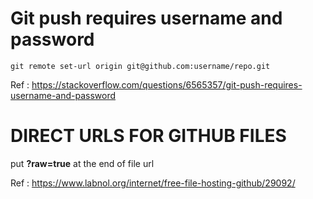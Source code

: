 # Git push requires username and password
```
git remote set-url origin git@github.com:username/repo.git
```
Ref : https://stackoverflow.com/questions/6565357/git-push-requires-username-and-password

# DIRECT URLS FOR GITHUB FILES

put **?raw=true** at the end of file url 

Ref : https://www.labnol.org/internet/free-file-hosting-github/29092/
